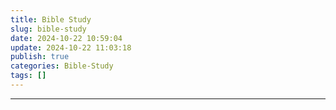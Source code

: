 ```yaml
---
title: Bible Study
slug: bible-study
date: 2024-10-22 10:59:04
update: 2024-10-22 11:03:18
publish: true
categories: Bible-Study
tags: []
---
```


---
